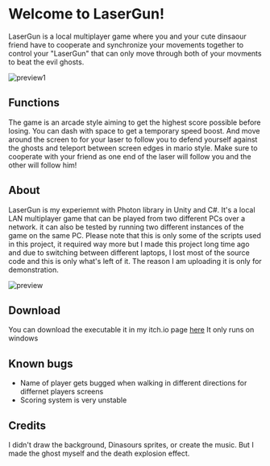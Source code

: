 # Welcome to LaserGun!

LaserGun is a local multiplayer game where you and your cute dinsaour friend have to cooperate and synchronize your movements together to control your "LaserGun" that can only move through both of your movments to beat the evil ghosts.

![preview1](https://github.com/urnotnagy/LaserGun/blob/main/gifs/2.gif)

## Functions

The game is an arcade style aiming to get the highest score possible before losing. You can dash with space to get a temporary speed boost. And move around the screen to for your laser to follow you to defend yourself against the ghosts and teleport between screen edges in mario style. Make sure to cooperate with your friend as one end of the laser will follow you and the other will follow him!

## About

LaserGun is my experiemnt with Photon library in Unity and C#. It's a local LAN multiplayer game that can be played from two different PCs over a network. it can also be tested by running two different instances of the game on the same PC.
Please note that this is only some of the scripts used in this project, it required way more but I made this project long time ago and due to switching between different laptops, I lost most of the source code and this is only what's left of it.
The reason I am uploading it is only for demonstration.

![preview](https://github.com/urnotnagy/LaserGun/blob/main/gifs/1.gif)

## Download
You can download the executable it in my itch.io page [here](https://zanejuliun.itch.io/dinos-with-lazer-and-ghosts-2-ultimate-edition)
It only runs on windows

## Known bugs
- Name of player gets bugged when walking in different directions for differnet players screens
- Scoring system is very unstable

## Credits

I didn't draw the background, Dinasours sprites, or create the music. But I made the ghost myself and the death explosion effect.
